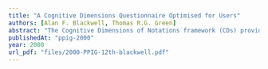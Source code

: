 ```yaml
---
title: "A Cognitive Dimensions Questionnaire Optimised for Users"
authors: [Alan F. Blackwell, Thomas R.G. Green]
abstract: "The Cognitive Dimensions of Notations framework (CDs) provides a powerful vocabulary for discussing the usability of programming languages, tools and environments. Although originally proposed as a discussion tool for designers, they have recently been used to design questionnaires intended for system users evaluating the usability of the programming tools they use (Kadoda et al., 1999) We extend their approach: rather than develop questionnaires tailored to specific systems, we propose a generalised questionnaire in which the definitions of the CDs themselves are offered to the users, and respondents can choose for themselves the features of the system that they wish to criticise. This questionnaire has been completed by an extremely diverse range of users, showing that a generalised CDs questionnaire indeed a suitable tool for user evaluation. Not surprisingly, some problems emerged as well."
publishedAt: "ppig-2000"
year: 2000
url_pdf: "files/2000-PPIG-12th-blackwell.pdf"
---
```

